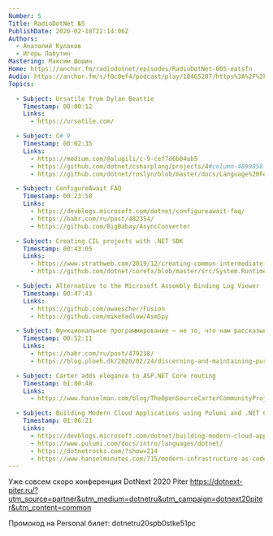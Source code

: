 ```yaml
---
Number: 5
Title: RadioDotNet №5
PublishDate: 2020-02-18T22:14:06Z
Authors:
  - Анатолий Кулаков
  - Игорь Лабутин
Mastering: Максим Шошин
Home: https://anchor.fm/radiodotnet/episodes/RadioDotNet-005-eatsfn
Audio: https://anchor.fm/s/f0c0ef4/podcast/play/10465207/https%3A%2F%2Fd3ctxlq1ktw2nl.cloudfront.net%2Fproduction%2F2020-1-18%2F50774460-44100-2-9ba7f03739b75.mp3
Topics:

  - Subject: Ursatile from Dylan Beattie
    Timestamp: 00:00:12
    Links:
      - https://ursatile.com/

  - Subject: C# 9
    Timestamp: 00:02:35
    Links:
      - https://medium.com/@alugili/c-9-cef7d6b04ab5
      - https://github.com/dotnet/csharplang/projects/4#column-4899858
      - https://github.com/dotnet/roslyn/blob/master/docs/Language%20Feature%20Status.md

  - Subject: ConfigureAwait FAQ
    Timestamp: 00:23:58
    Links:
      - https://devblogs.microsoft.com/dotnet/configureawait-faq/
      - https://habr.com/ru/post/482354/
      - https://github.com/BigBabay/AsyncConverter

  - Subject: Creating CIL projects with .NET SDK
    Timestamp: 00:43:05
    Links:
      - https://www.strathweb.com/2019/12/creating-common-intermediate-language-projects-with-net-sdk/
      - https://github.com/dotnet/corefx/blob/master/src/System.Runtime.CompilerServices.Unsafe/src/System.Runtime.CompilerServices.Unsafe.il

  - Subject: Alternative to the Microsoft Assembly Binding Log Viewer
    Timestamp: 00:47:43
    Links:
      - https://github.com/awaescher/Fusion
      - https://github.com/mikehadlow/AsmSpy

  - Subject: Функциональное программирование — не то, что нам рассказывают
    Timestamp: 00:52:11
    Links:
      - https://habr.com/ru/post/479238/
      - https://blog.ploeh.dk/2020/02/24/discerning-and-maintaining-purity/

  - Subject: Carter adds elegance to ASP.NET Core routing
    Timestamp: 01:00:48
    Links:
      - https://www.hanselman.com/blog/TheOpenSourceCarterCommunityProjectAddsOpinionatedEleganceToASPNETCoreRouting.aspx

  - Subject: Building Modern Cloud Applications using Pulumi and .NET Core
    Timestamp: 01:06:21
    Links:
      - https://devblogs.microsoft.com/dotnet/building-modern-cloud-applications-using-pulumi-and-net-core/
      - https://www.pulumi.com/docs/intro/languages/dotnet/
      - https://dotnetrocks.com/?show=214
      - https://www.hanselminutes.com/715/modern-infrastructure-as-code-with-pulumis-joe-duffy
---
```

Уже совсем скоро конференция DotNext 2020 Piter
https://dotnext-piter.ru/?utm_source=partner&utm_medium=dotnetru&utm_campaign=dotnext20piter&utm_content=common

Промокод на Personal билет: dotnetru20spb0stke51pc
